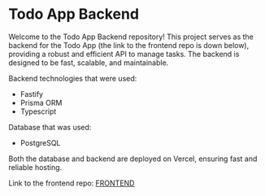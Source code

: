 # Todo App Backend

Welcome to the Todo App Backend repository! This project serves as the backend for the Todo App (the link to the frontend repo is down below), providing a robust and efficient API to manage tasks. The backend is designed to be fast, scalable, and maintainable.

Backend technologies that were used:
- Fastify
- Prisma ORM
- Typescript

Database that was used: 
- PostgreSQL

Both the database and backend are deployed on Vercel, ensuring fast and reliable hosting.

Link to the frontend repo: [FRONTEND](https://github.com/hattoriKanto/react-todo-app-with-db)
